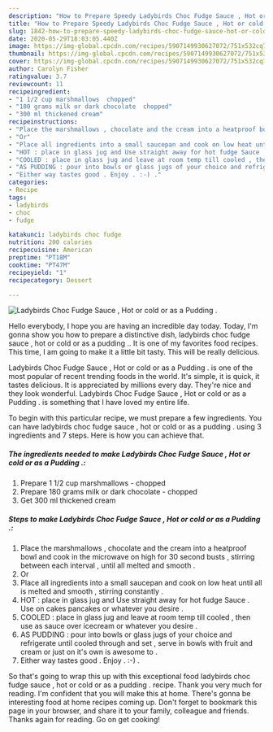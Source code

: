 ```yaml
---
description: "How to Prepare Speedy Ladybirds Choc Fudge Sauce , Hot or cold or as a Pudding  ."
title: "How to Prepare Speedy Ladybirds Choc Fudge Sauce , Hot or cold or as a Pudding  ."
slug: 1842-how-to-prepare-speedy-ladybirds-choc-fudge-sauce-hot-or-cold-or-as-a-pudding
date: 2020-05-29T18:03:05.440Z
image: https://img-global.cpcdn.com/recipes/5907149930627072/751x532cq70/ladybirds-choc-fudge-sauce-hot-or-cold-or-as-a-pudding-recipe-main-photo.jpg
thumbnail: https://img-global.cpcdn.com/recipes/5907149930627072/751x532cq70/ladybirds-choc-fudge-sauce-hot-or-cold-or-as-a-pudding-recipe-main-photo.jpg
cover: https://img-global.cpcdn.com/recipes/5907149930627072/751x532cq70/ladybirds-choc-fudge-sauce-hot-or-cold-or-as-a-pudding-recipe-main-photo.jpg
author: Carolyn Fisher
ratingvalue: 3.7
reviewcount: 11
recipeingredient:
- "1 1/2 cup marshmallows  chopped"
- "180 grams milk or dark chocolate  chopped"
- "300 ml thickened cream"
recipeinstructions:
- "Place the marshmallows , chocolate and the cream into a heatproof bowl and cook in the microwave on high for 30 second busts , stirring between each interval , until all melted and smooth ."
- "Or"
- "Place all ingredients into a small saucepan and cook on low heat until all is melted and smooth , stirring constantly ."
- "HOT : place in glass jug and Use straight away for hot fudge Sauce . Use on cakes pancakes or whatever you desire ."
- "COOLED : place in glass jug and leave at room temp till cooled , then use as sauce over icecream or whatever you desire ."
- "AS PUDDING : pour into bowls or glass jugs of your choice and refrigerate until cooled through and set , serve in bowls with fruit and cream or just on it&#39;s own is awesome to ."
- "Either way tastes good . Enjoy . :-) ."
categories:
- Recipe
tags:
- ladybirds
- choc
- fudge

katakunci: ladybirds choc fudge 
nutrition: 200 calories
recipecuisine: American
preptime: "PT18M"
cooktime: "PT47M"
recipeyield: "1"
recipecategory: Dessert

---
```



![Ladybirds Choc Fudge Sauce , Hot or cold or as a Pudding  .](https://img-global.cpcdn.com/recipes/5907149930627072/751x532cq70/ladybirds-choc-fudge-sauce-hot-or-cold-or-as-a-pudding-recipe-main-photo.jpg)

Hello everybody, I hope you are having an incredible day today. Today, I'm gonna show you how to prepare a distinctive dish, ladybirds choc fudge sauce , hot or cold or as a pudding  .. It is one of my favorites food recipes. This time, I am going to make it a little bit tasty. This will be really delicious.



Ladybirds Choc Fudge Sauce , Hot or cold or as a Pudding  . is one of the most popular of recent trending foods in the world. It's simple, it is quick, it tastes delicious. It is appreciated by millions every day. They're nice and they look wonderful. Ladybirds Choc Fudge Sauce , Hot or cold or as a Pudding  . is something that I have loved my entire life.


To begin with this particular recipe, we must prepare a few ingredients. You can have ladybirds choc fudge sauce , hot or cold or as a pudding  . using 3 ingredients and 7 steps. Here is how you can achieve that.

<!--inarticleads1-->

##### The ingredients needed to make Ladybirds Choc Fudge Sauce , Hot or cold or as a Pudding  .:

1. Prepare 1 1/2 cup marshmallows - chopped
1. Prepare 180 grams milk or dark chocolate - chopped
1. Get 300 ml thickened cream




<!--inarticleads2-->

##### Steps to make Ladybirds Choc Fudge Sauce , Hot or cold or as a Pudding  .:

1. Place the marshmallows , chocolate and the cream into a heatproof bowl and cook in the microwave on high for 30 second busts , stirring between each interval , until all melted and smooth .
1. Or
1. Place all ingredients into a small saucepan and cook on low heat until all is melted and smooth , stirring constantly .
1. HOT : place in glass jug and Use straight away for hot fudge Sauce . Use on cakes pancakes or whatever you desire .
1. COOLED : place in glass jug and leave at room temp till cooled , then use as sauce over icecream or whatever you desire .
1. AS PUDDING : pour into bowls or glass jugs of your choice and refrigerate until cooled through and set , serve in bowls with fruit and cream or just on it&#39;s own is awesome to .
1. Either way tastes good . Enjoy . :-) .




So that's going to wrap this up with this exceptional food ladybirds choc fudge sauce , hot or cold or as a pudding  . recipe. Thank you very much for reading. I'm confident that you will make this at home. There's gonna be interesting food at home recipes coming up. Don't forget to bookmark this page in your browser, and share it to your family, colleague and friends. Thanks again for reading. Go on get cooking!

